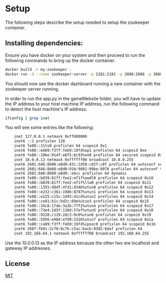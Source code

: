 # Setup
The following steps describe the setup needed to setup the zookeeper container.

## Installing dependencies:
Ensure you have docker on your system and then proceed to run the following commands to bring up the docker container.

```bash
docker build -t my-zookeeper .
docker run -d --name zookeeper-server -p 2181:2181 -p 2888:2888 -p 3888:3888 my-zookeeper

```
You should now see the docker dashboard running a new container with the zookeeper server running.

In order to run the app.py in the gameWebsite folder, you will have to update the IP address to your host machine IP address, run the following command to detect the host machine's IP address.

```bash
ifconfig | grep inet
```

You will see some entries like the following:

```bash
	inet 127.0.0.1 netmask 0xff000000
	inet6 ::1 prefixlen 128
	inet6 fe80::1%lo0 prefixlen 64 scopeid 0x1
	inet6 fe80::e889:f3ff:feb9:19fd%ap1 prefixlen 64 scopeid 0xe
	inet6 fe80::10be:914f:e6f5:6c93%en0 prefixlen 64 secured scopeid 0xf
	inet 10.0.0.13 netmask 0xffffff00 broadcast 10.0.0.255
	inet6 2601:646:8b00:e8d0:43c:2d58:c82f:c8f prefixlen 64 autoconf secured
	inet6 2601:646:8b00:e8d0:910:9801:99be:9978 prefixlen 64 autoconf temporary
	inet6 2601:646:8b00:e8d0::ebcc prefixlen 64 dynamic
	inet6 fe80::b839:81ff:fee2:ef1f%awdl0 prefixlen 64 scopeid 0x10
	inet6 fe80::b839:81ff:fee2:ef1f%llw0 prefixlen 64 scopeid 0x11
	inet6 fe80::1355:d8df:4fd1:d34b%utun0 prefixlen 64 scopeid 0x12
	inet6 fe80::e232:c361:198b:8787%utun1 prefixlen 64 scopeid 0x13
	inet6 fe80::e125:c15c:1d93:41cd%utun2 prefixlen 64 scopeid 0x14
	inet6 fe80::ce81:b1c:bd2c:69e%utun3 prefixlen 64 scopeid 0x15
	inet6 fe80::34c8:17de:3a2b:77f2%utun4 prefixlen 64 scopeid 0x17
	inet6 fe80::73e4:2d5f:138d:57ef%utun5 prefixlen 64 scopeid 0x18
	inet6 fe80::9228:c119:2dc3:9c6%utun6 prefixlen 64 scopeid 0x19
	inet6 fe80::5956:e984:ef89:232b%utun7 prefixlen 64 scopeid 0x1a
	inet6 fe80::ca89:f3ff:feb9:19fd%ipsec0 prefixlen 64 scopeid 0x16
	inet6 2607:fb91:2cf0:8c7b:c5ac:bacb:9382:6daf prefixlen 64
	inet 192.168.64.1 netmask 0xffffff00 broadcast 192.168.64.255
```

Use the 10.0.0.13 as the IP address because the other two are localhost and gateway IP addresses.

## License

[MIT](https://choosealicense.com/licenses/mit/)